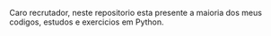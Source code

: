 Caro recrutador, neste repositorio esta presente a maioria dos meus codigos, estudos e exercicios em Python.
